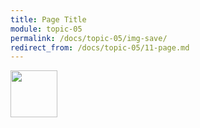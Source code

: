 ```yaml
---
title: Page Title
module: topic-05
permalink: /docs/topic-05/img-save/
redirect_from: /docs/topic-05/11-page.md
---
```


<img src="./../../../img/arrow-divider.svg" style="width: 75px; border: none; margin: 0px 0 20px 0" />
